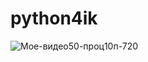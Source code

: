 # python4ik
![Мое-видео50-проц10п-720](https://github.com/kurdt23/python4ik/assets/148371058/fdd0a5e5-bb9e-4af9-8308-0e6e39e62f2e)
